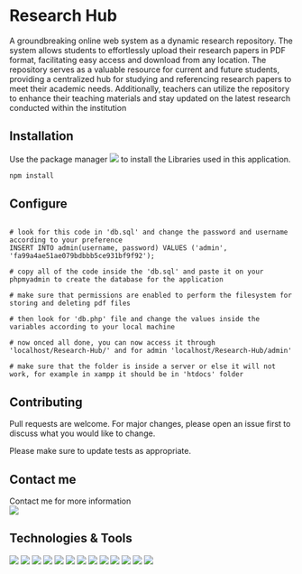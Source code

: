 # Research Hub
A groundbreaking online web system as a dynamic research repository. The system allows students to effortlessly upload their research papers in PDF format, facilitating easy access and download from any location. The repository serves as a valuable resource for current and future students, providing a centralized hub for studying and referencing research papers to meet their academic needs. Additionally, teachers can utilize the repository to enhance their teaching materials and stay updated on the latest research conducted within the institution


## Installation

Use the package manager <a href='https://www.npmjs.com/'> <img src="https://img.shields.io/badge/npm-CB3837?style=for-the-badge&logo=npm&logoColor=white"></a> to install the Libraries used in this application.

```bash
npm install
```

## Configure

``` mysql

# look for this code in 'db.sql' and change the password and username according to your preference
INSERT INTO admin(username, password) VALUES ('admin', 'fa99a4ae51ae079bdbbb5ce931bf9f92');

# copy all of the code inside the 'db.sql' and paste it on your phpmyadmin to create the database for the application

# make sure that permissions are enabled to perform the filesystem for storing and deleting pdf files

# then look for 'db.php' file and change the values inside the variables according to your local machine

# now onced all done, you can now access it through 'localhost/Research-Hub/' and for admin 'localhost/Research-Hub/admin'

# make sure that the folder is inside a server or else it will not work, for example in xampp it should be in 'htdocs' folder
```

## Contributing

Pull requests are welcome. For major changes, please open an issue first
to discuss what you would like to change.

Please make sure to update tests as appropriate.

## Contact me 
Contact me for more information 
<br>
<a href='https://www.facebook.com/asayane7'><img src="https://img.shields.io/badge/Facebook-1877F2?style=for-the-badge&logo=facebook&logoColor=white"></a>

## Technologies & Tools 
<img src="http://img.shields.io/badge/-PHPStorm-181717?style=for-the-badge&logo=phpstorm&logoColor=white">
<img src="https://img.shields.io/badge/PHP-777BB4?style=for-the-badge&logo=php&logoColor=white">
<img src="https://img.shields.io/badge/JavaScript-323330?style=for-the-badge&logo=javascript&logoColor=F7DF1E">
<img src="https://img.shields.io/badge/HTML5-E34F26?style=for-the-badge&logo=html5&logoColor=white">
<img src="https://img.shields.io/badge/CSS3-1572B6?style=for-the-badge&logo=css3&logoColor=white">
<img src="https://img.shields.io/badge/Bootstrap-563D7C?style=for-the-badge&logo=bootstrap&logoColor=white">
<img src="https://img.shields.io/badge/npm-CB3837?style=for-the-badge&logo=npm&logoColor=white">
<img src="https://img.shields.io/badge/MySQL-005C84?style=for-the-badge&logo=mysql&logoColor=white">
<img src="https://img.shields.io/badge/Linux-FCC624?style=for-the-badge&logo=linux&logoColor=black">
<img src="https://img.shields.io/badge/Firefox_Browser-FF7139?style=for-the-badge&logo=Firefox-Browser&logoColor=white">
<img src="https://img.shields.io/badge/Font_Awesome-339AF0?style=for-the-badge&logo=fontawesome&logoColor=white">
<img src="https://img.shields.io/badge/Apache-D22128?style=for-the-badge&logo=Apache&logoColor=white">
<img src="https://img.shields.io/badge/jQuery-0769AD?style=for-the-badge&logo=jquery&logoColor=white">


